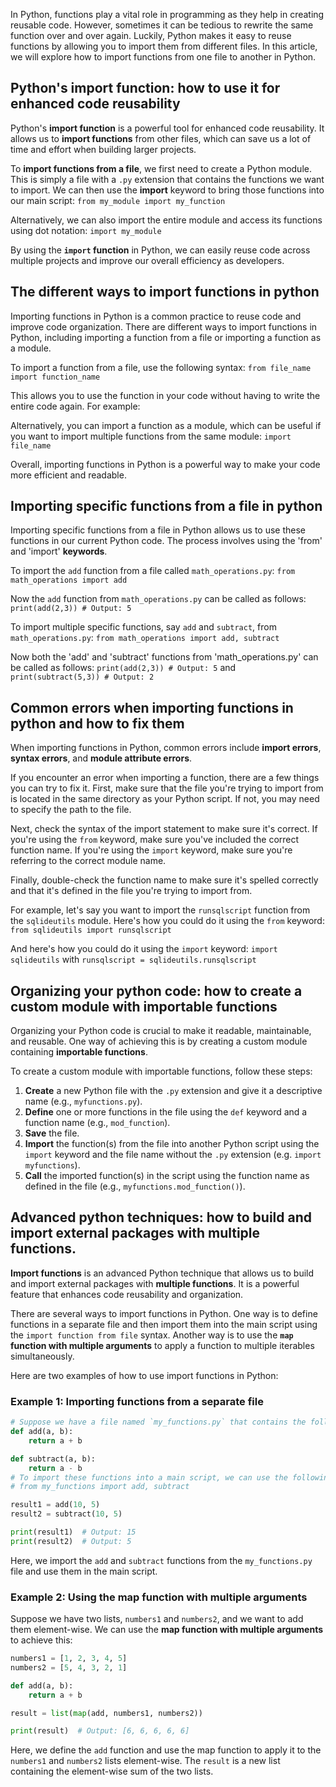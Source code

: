 In Python, functions play a vital role in programming as they help in creating reusable code. However, sometimes it can be tedious to rewrite the same function over and over again. Luckily, Python makes it easy to reuse functions by allowing you to import them from different files. In this article, we will explore how to import functions from one file to another in Python.  
  
## Python's import function: how to use it for enhanced code reusability  

Python's **import function** is a powerful tool for enhanced code reusability. It allows us to **import functions** from other files, which can save us a lot of time and effort when building larger projects. 

To **import functions from a file**, we first need to create a Python module. This is simply a file with a `.py` extension that contains the functions we want to import. We can then use the **import** keyword to bring those functions into our main script: `from my_module import my_function`

Alternatively, we can also import the entire module and access its functions using dot notation: `import my_module`

By using the **`import` function** in Python, we can easily reuse code across multiple projects and improve our overall efficiency as developers.  
  
## The different ways to import functions in python

Importing functions in Python is a common practice to reuse code and improve code organization. There are different ways to import functions in Python, including importing a function from a file or importing a function as a module.

To import a function from a file, use the following syntax: `from file_name import function_name`

This allows you to use the function in your code without having to write the entire code again. For example:

Alternatively, you can import a function as a module, which can be useful if you want to import multiple functions from the same module: `import file_name`

Overall, importing functions in Python is a powerful way to make your code more efficient and readable.  
  
## Importing specific functions from a file in python

Importing specific functions from a file in Python allows us to use these functions in our current Python code. The process involves using the 'from' and 'import' **keywords**.

To import the `add` function from a file called `math_operations.py`: `from math_operations import add`

Now the `add` function from `math_operations.py` can be called as follows: `print(add(2,3)) # Output: 5`

To import multiple specific functions, say `add` and `subtract`, from `math_operations.py`: `from math_operations import add, subtract`

Now both the 'add' and 'subtract' functions from 'math_operations.py' can be called as follows: `print(add(2,3)) # Output: 5` and `print(subtract(5,3)) # Output: 2`
  
## Common errors when importing functions in python and how to fix them  

When importing functions in Python, common errors include **import errors**, **syntax errors**, and **module attribute errors**. 

If you encounter an error when importing a function, there are a few things you can try to fix it. First, make sure that the file you're trying to import from is located in the same directory as your Python script. If not, you may need to specify the path to the file.

Next, check the syntax of the import statement to make sure it's correct. If you're using the `from` keyword, make sure you've included the correct function name. If you're using the `import` keyword, make sure you're referring to the correct module name.

Finally, double-check the function name to make sure it's spelled correctly and that it's defined in the file you're trying to import from.

For example, let's say you want to import the `runsqlscript` function from the `sqlideutils` module. Here's how you could do it using the `from` keyword: `from sqlideutils import runsqlscript`

And here's how you could do it using the `import` keyword: `import sqlideutils` with `runsqlscript = sqlideutils.runsqlscript`
  
## Organizing your python code: how to create a custom module with importable functions  

Organizing your Python code is crucial to make it readable, maintainable, and reusable. One way of achieving this is by creating a custom module containing **importable functions**.

To create a custom module with importable functions, follow these steps:

1. **Create** a new Python file with the `.py` extension and give it a descriptive name (e.g., `myfunctions.py`).
2. **Define** one or more functions in the file using the `def` keyword and a function name (e.g., `mod_function`).
3. **Save** the file.
4. **Import** the function(s) from the file into another Python script using the `import` keyword and the file name without the `.py` extension (e.g. `import myfunctions`).
5. **Call** the imported function(s) in the script using the function name as defined in the file (e.g., `myfunctions.mod_function()`).
  
## Advanced python techniques: how to build and import external packages with multiple functions.  

**Import functions** is an advanced Python technique that allows us to build and import external packages with **multiple functions**. It is a powerful feature that enhances code reusability and organization.

There are several ways to import functions in Python. One way is to define functions in a separate file and then import them into the main script using the `import function from file` syntax. Another way is to use the **`map` function with multiple arguments** to apply a function to multiple iterables simultaneously.

Here are two examples of how to use import functions in Python:

### Example 1: Importing functions from a separate file

```python
# Suppose we have a file named `my_functions.py` that contains the following functions:
def add(a, b):
    return a + b

def subtract(a, b):
    return a - b
# To import these functions into a main script, we can use the following syntax:
# from my_functions import add, subtract

result1 = add(10, 5)
result2 = subtract(10, 5)

print(result1)  # Output: 15
print(result2)  # Output: 5
```

Here, we import the `add` and `subtract` functions from the `my_functions.py` file and use them in the main script.

### Example 2: Using the map function with multiple arguments

Suppose we have two lists, `numbers1` and `numbers2`, and we want to add them element-wise. We can use the **map function with multiple arguments** to achieve this:

```python
numbers1 = [1, 2, 3, 4, 5]
numbers2 = [5, 4, 3, 2, 1]

def add(a, b):
    return a + b

result = list(map(add, numbers1, numbers2))

print(result)  # Output: [6, 6, 6, 6, 6]
```

Here, we define the `add` function and use the map function to apply it to the `numbers1` and `numbers2` lists element-wise. The `result` is a new list containing the element-wise sum of the two lists.  
